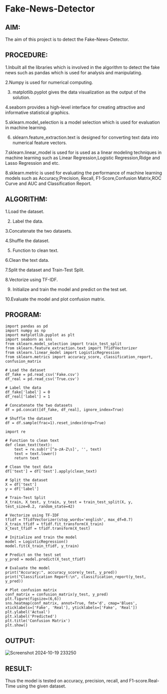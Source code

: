 # Fake-News-Detector

## AIM:

The aim of this project is to detect the Fake-News-Detector.

## PROCEDURE:

1.Inbuilt all the libraries which is involved in the algorithm to detect the fake news such as pandas which is used for analysis and manipulating.


2.Numpy is used for numerical computing.

3. matplotlib.pyplot  gives the data visualization as the output of the solution.
   
4.seaborn  provides a high-level interface for creating attractive and informative statistical graphics.

5.sklearn.model_selection  is a model selection which is used for evaluation in machine learning.

6. sklearn.feature_extraction.text is designed for converting text data into numerical feature vectors.

7.sklearn.linear_model is used for is used as a linear modeling techniques in machine learning such as Linear Regression,Logistic Regression,Ridge and Lasso Regression and etc.

8.sklearn.metric is  used for evaluating the performance of machine learning models such as Accuracy,Precision, Recall, F1-Score,Confusion Matrix,ROC Curve and AUC and Classification Report.

## ALGORITHM:

1.Load the dataset.

2. Label the data.
   
3.Concatenate the two datasets.

4.Shuffle the dataset.

5. Function to clean text.
   
6.Clean the text data.

7.Split the dataset and Train-Test Split.

8.Vectorize using TF-IDF.

9. Initialize and train the model and predict on the test set.
    
10.Evaluate the model and plot confusion matrix.

## PROGRAM:
```
import pandas as pd
import numpy as np
import matplotlib.pyplot as plt
import seaborn as sns
from sklearn.model_selection import train_test_split
from sklearn.feature_extraction.text import TfidfVectorizer
from sklearn.linear_model import LogisticRegression
from sklearn.metrics import accuracy_score, classification_report, confusion_matrix

# Load the dataset
df_fake = pd.read_csv('Fake.csv')
df_real = pd.read_csv('True.csv')

# Label the data
df_fake['label'] = 0
df_real['label'] = 1

# Concatenate the two datasets
df = pd.concat([df_fake, df_real], ignore_index=True)

# Shuffle the dataset
df = df.sample(frac=1).reset_index(drop=True)

import re

# Function to clean text
def clean_text(text):
    text = re.sub(r'[^a-zA-Z\s]', '', text)
    text = text.lower()
    return text

# Clean the text data
df['text'] = df['text'].apply(clean_text)

# Split the dataset
X = df['text']
y = df['label']

# Train-Test Split
X_train, X_test, y_train, y_test = train_test_split(X, y, test_size=0.2, random_state=42)

# Vectorize using TF-IDF
tfidf = TfidfVectorizer(stop_words='english', max_df=0.7)
X_train_tfidf = tfidf.fit_transform(X_train)
X_test_tfidf = tfidf.transform(X_test)

# Initialize and train the model
model = LogisticRegression()
model.fit(X_train_tfidf, y_train)

# Predict on the test set
y_pred = model.predict(X_test_tfidf)

# Evaluate the model
print("Accuracy:", accuracy_score(y_test, y_pred))
print("Classification Report:\n", classification_report(y_test, y_pred))

# Plot confusion matrix
conf_matrix = confusion_matrix(y_test, y_pred)
plt.figure(figsize=(6,6))
sns.heatmap(conf_matrix, annot=True, fmt='d', cmap='Blues', xticklabels=['Fake', 'Real'], yticklabels=['Fake', 'Real'])
plt.ylabel('Actual')
plt.xlabel('Predicted')
plt.title('Confusion Matrix')
plt.show()
```
## OUTPUT:

![Screenshot 2024-10-19 233250](https://github.com/user-attachments/assets/ab79c2ec-220a-4a18-8054-e0b1582d2970)

## RESULT:

Thus the  model is tested on  accuracy, precision, recall, and F1-score.Real-Time using the given dataset.

